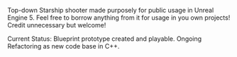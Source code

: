 Top-down Starship shooter made purposely for public usage in Unreal Engine 5.
Feel free to borrow anything from it for usage in you own projects! Credit unnecessary but welcome!

Current Status: Blueprint prototype created and playable. Ongoing Refactoring as new code base in C++.
